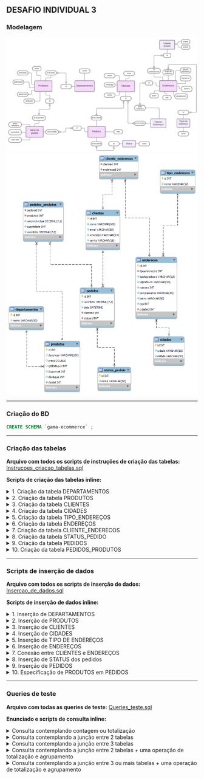 ## DESAFIO INDIVIDUAL 3

### **Modelagem**

![src/diagrama01.svg](src/diagrama01.svg) ![src/diagrama02.png](src/diagrama02.png)

---

### **Criação do BD**

```sql
CREATE SCHEMA `gama-ecommerce` ;
```

---

### **Criação das tabelas**

**Arquivo com todos os scripts de instruções de criação das tabelas:**
[Instrucoes_criacao_tabelas.sql](src/Instrucoes_criacao_tabelas.sql)

**Scripts de criação das tabelas inline:**

<details>
<summary> 1. Criação da tabela DEPARTAMENTOS</summary>

```sql
CREATE TABLE `Departamentos` (
  `id` int NOT NULL AUTO_INCREMENT,
  `nome` varchar(50) DEFAULT NULL,
  PRIMARY KEY (`id`)
);
```

</details>
<details>
<summary> 2. Criação da tabela PRODUTOS</summary>

```sql
CREATE TABLE `Produtos` (
  `id` int NOT NULL AUTO_INCREMENT,
  `descricao` varchar(100) DEFAULT NULL,
  `preco` double DEFAULT NULL,
  `qtdEstoque` int DEFAULT NULL,
  `disponivel` int NOT NULL,
  `destaque` int NOT NULL,
  `deptid` int NOT NULL,
  PRIMARY KEY (`id`),
  CONSTRAINT fk_deptid FOREIGN KEY (deptid) REFERENCES Departamentos(id)
);
```

</details>
<details>
<summary> 3. Criação da tabela CLIENTES</summary>

```sql
CREATE TABLE `Clientes` (
  `id` int NOT NULL AUTO_INCREMENT,
  `nome` varchar(100) NOT NULL,
  `email` varchar(50) NOT NULL,
  `whatsapp` varchar(14) NOT NULL,
  `senha` varchar(16) NOT NULL,
  PRIMARY KEY (`id`)
);
```

</details>
<details>
<summary> 4. Criação da tabela CIDADES</summary>

```sql
CREATE TABLE `Cidades` (
  `id` int NOT NULL AUTO_INCREMENT,
  `cidade` varchar(50) NOT NULL,
  `estado` varchar(50) NOT NULL,
  PRIMARY KEY (`id`)
);
```

</details>
<details>
<summary> 5. Criação da tabela TIPO_ENDEREÇOS</summary>

```sql
CREATE TABLE `Tipo_enderecos` (
  `id` int NOT NULL AUTO_INCREMENT,
  `nome` varchar(12) NOT NULL,
  PRIMARY KEY (`id`)
);
```

</details>
<details>
<summary> 6. Criação da tabela ENDEREÇOS</summary>

```sql
CREATE TABLE `Enderecos` (
  `id` int NOT NULL AUTO_INCREMENT,
  `tipoenderecoid` int NOT NULL,
  `tipologradouro` varchar(10) NOT NULL,
  `logradouro` varchar(50) NOT NULL,
  `numero` int NOT NULL,
  `complemento` varchar(45) NOT NULL,
  `bairro` varchar(50) NOT NULL,
  `cep` int NOT NULL,
  `cidadeid` int NOT NULL,
  PRIMARY KEY (`id`),
  CONSTRAINT fk_tipoenderecoid FOREIGN KEY (tipoenderecoid) REFERENCES Tipo_enderecos(id),
  CONSTRAINT fk_cidadeid FOREIGN KEY (cidadeid) REFERENCES Cidades(id)
);
```

</details>
<details>
<summary> 7. Criação da tabela CLIENTE_ENDERECOS</summary>

```sql
CREATE TABLE `Cliente_enderecos` (
  `clienteid` int NOT NULL,
  `enderecoid` int NOT NULL,
  CONSTRAINT fk_clienteid FOREIGN KEY (clienteid) REFERENCES Clientes(id),
  CONSTRAINT fk_enderecoid FOREIGN KEY (enderecoid) REFERENCES Enderecos(id)
);
```

</details>
<details>
<summary> 8. Criação da tabela STATUS_PEDIDO</summary>

```sql
CREATE TABLE `Status_pedido` (
  `id` int NOT NULL AUTO_INCREMENT,
  `nome` varchar(50) NOT NULL,
  PRIMARY KEY (`id`)
);
```

</details>
<details>
<summary> 9. Criação da tabela PEDIDOS</summary>

```sql
CREATE TABLE `Pedidos` (
  `id` int NOT NULL AUTO_INCREMENT,
  `data` DATETIME NOT NULL,
  `clienteid` int NOT NULL,
  `statusid` int NOT NULL,
  PRIMARY KEY (`id`),
  FOREIGN KEY (clienteid) REFERENCES Clientes(id),
  CONSTRAINT fk_statusid FOREIGN KEY (statusid) REFERENCES Status_pedido(id)
);
```

</details>
<details>
<summary> 10. Criação da tabela PEDIDOS_PRODUTOS</summary>

```sql
CREATE TABLE `Pedidos_produtos` (
  `pedidoid` int NOT NULL,
  `produtoid` int NOT NULL,
  `valorindividual` decimal(7,2) NOT NULL,
  `quantidade` int NOT NULL,
  `valortotal` decimal(7,2) NOT NULL,
  CONSTRAINT fk_pedidoid FOREIGN KEY (pedidoid) REFERENCES Pedidos(id),
  CONSTRAINT fk_produtoid FOREIGN KEY (produtoid) REFERENCES Produtos(id)
);
```

</details>

---

### Scripts de inserção de dados

**Arquivo com todos os scripts de inserção de dados:**
[Insercao_de_dados.sql](src/Insercao_de_dados.sql)

**Scripts de inserção de dados inline:**

<details>
<summary>1. Inserção de DEPARTAMENTOS</summary>

```sql
INSERT INTO departamentos (nome)
VALUES ('Adaptadores'), ('Ferramentas'), ('Eletronicos'), ('Casa');
```

</details>
<details>
<summary>2. Inserção de PRODUTOS</summary>

```sql
INSERT INTO produtos (descricao, preco, qtdEstoque, disponivel, destaque, deptid)
VALUES ('ADAPTADOR BLUETOOH USB RECEPTOR DE AUDIO P2', '5.0', '10', '1', '1', '1'),
('ALICATE PARA CRIMPAR TL-315 3 EM 1', '15.0', '16', '1', '1', '2'),
('CAMERA WEBCAM LOGITECH C270 HD 960-000694', '41.0', '27', '1', '0', '3'),
('ASPIRADOR NAPPO NLAR-063 ROBOT WIFI 350ML PRETO', '87.0', '2', '1', '0', '4')
```

</details>
<details>
<summary>3. Inserção de CLIENTES</summary>

```sql
INSERT INTO lientes (nome, email, whatsapp, senha)
VALUES ('Daniela Barbosa', 'daluifernandes@gmail.com', '(31)99999-9999', 's3nha123'),
('Lidiane Mara', 'lidi@gmail.com', '(31)99999-9995', 'senha74123'),
('Bruna Menezes', 'bruna@gmail.com', '(31)99929-8899', '123senha!'),
('Jéssica Gonçalvez', 'jessik@gmail.com', '(31)99497-9339', 's!nha741')
```

</details>
<details>
<summary>4. Inserção de CIDADES</summary>

```sql
INSERT INTO `gama-ecommerce`.cidades (cidade, estado)
VALUES ('Rio de Janeiro', 'Rio de Janeiro'), ('São Paulo', 'São Paulo'), ('Belo Horizonte', 'Minas Gerais')
```

</details>
<details>
<summary>5. Inserção de TIPO DE ENDEREÇOS</summary>

```sql
INSERT INTO tipo_enderecos (nome)
VALUES ('Residencial'), ('Comercial'), ('Presente')
```

</details>
<details>
<summary>6. Inserção de ENDEREÇOS</summary>

```sql
INSERT INTO enderecos (tipoenderecoid, tipologradouro, logradouro, numero, complemento, bairro, cep, cidadeid)
VALUES ('1', 'Rua', 'Albuquerque Lins', '902', 'Apt 202', 'Santa Cecilia',' 01230-001', '2'),
('2', 'Avenida', ' Europa', '158', 'Sala 2', 'Jardim Europa', ' 01449-000', '2'),
('1', 'Rua', 'Muniz Barreto', '396', 'Apto 202', 'Botafogo', '22251-090', '1'),
('1', 'Rua', 'da Bahia', '1148', 'Bloco H Apt 601', 'Centro',' 30160-906', '3'),
('3', 'Rua', 'Augusto de Lima', '46', 'Apto 403', 'Centro',' 30190-001', '3')
```

</details>
<details>
<summary>7. Conexão entre CLIENTES e ENDEREÇOS</summary>

```sql
INSERT INTO cliente_enderecos(clienteid, enderecoid)
VALUES ('1', '2'), ('1', '4'), ('2', '1'), ('3', '3'), ('4', '5')
```

</details>
<details>
<summary>8. Inserção de STATUS dos pedidos</summary>

```sql
INSERT INTO tatus_pedido(nome)
VALUES ('Novo pedido'), ('Cancelado'),  ('Aguardando pagamento'),  ('Pagamento autorizado'),
('Pagamento negado'), ('Em separação'), ('Em transporte'), ('Entregue')
```

</details>
<details>
<summary>9. Inserção de PEDIDOS</summary>

```sql
INSERT INTO `gama-ecommerce`.pedidos (data, clienteid, statusid)
VALUES ('2021-05-19',  '1', '3'), ('2021-05-19',  '4', '3'), ('2021-05-19', '2', '3'),
('2021-05-19',  '3', '8')
```

</details>
<details>
<summary>10. Especificação de PRODUTOS em PEDIDOS</summary>

```sql
INSERT INTO pedidos_produtos (pedidoid, produtoid, valorindividual, quantidade, valortotal)
VALUES ('1', '4', '87', '1', (quantidade * valorindividual)), ('2', '4', '87', '1', (quantidade * valorindividual)),
('3', '3', '41', '1', (quantidade * valorindividual)), ('4', '1', '5', '1', (quantidade * valorindividual)),
('4', '2', '15', '1', (quantidade * valorindividual));
```

</details>

---

### Queries de teste

**Arquivo com todas as queries de teste:**
[Queries_teste.sql](src/Queries_teste.sql)

**Enunciado e scripts de consulta inline:**

<details>
<summary>Consulta contemplando contagem ou totalização</summary>

- _Situação 1:_ Quantidade total de itens em estoque

```sql
select sum(qtdEstoque) as totalestoque from Produtos;
```

- _Situação 2:_ Quantidade total de itens em destaque

```sql
select COUNT(destaque) as produtosdestaque from Produtos
where destaque = 1;
```

</details>
<details>
<summary>Consulta contemplando a junção entre 2 tabelas</summary>

- _Situação 1:_ Listar todos os pedidos não finalizados, contemplando data de realização, atual status e os principais dados de contato do cliente responsável (nome, cpf e email).

```sql
select pedidos.id, clientes.nome, clientes.email, pedidos.data, status_pedido.nome from pedidos
inner join status_pedido on pedidos.statusid = status_pedido.id
inner join clientes on pedidos.clienteid = clientes.id
where pedidos.statusid != 8
```

</details>
<details>
<summary>Consulta contemplando a junção entre 3 tabelas</summary>

- _Situação 1:_ Mostrar todos os pedidos da cliente **'Lidiane'**, o item da compra e o valor total.

```sql
select clientes.nome, produtos.descricao, pedidos_produtos.valortotal from pedidos
inner join clientes on pedidos.clienteid = clientes.id
inner join pedidos_produtos on pedidos.id = pedidos_produtos.pedidoid
inner join produtos on pedidos_produtos.produtoid = produtos.id
where clienteid = 2;
```

</details>
<details>
<summary>Consulta contemplando a junção entre 2 tabelas + uma operação de totalização e agrupamento</summary>

- _Situação 1:_ Listar todos os produtos vendidos, mostrando seu nome, departamento e preço individual, listar quantas vezes eles foram vendidos e o valor total de vendas de cada produto

```sql
select departamentos.nome as departamento, produtos.descricao as produto, produtos.preco,
count(pedidos_produtos.produtoid) as qtdvendas, sum(produtos.preco) as totalvendas from pedidos_produtos
inner join produtos on pedidos_produtos.produtoid = produtos.id
inner join departamentos on produtos.deptid = departamentos.id
group by produtos.id
```

</details>
<details>
<summary>Consulta contemplando a junção entre 3 ou mais tabelas + uma operação de totalização e agrupamento</summary>

- _Situação 1:_ Listar por nome todos os clientes que fizeram pedidos, mostrar seu endereço e o valor total do pedido

```sql
select clientes.nome, tipo_enderecos.nome as tipoendereco, enderecos.tipologradouro,
enderecos.logradouro, enderecos.numero, enderecos.complemento,enderecos.bairro, enderecos.cep, cidades.cidade,
sum(pedidos_produtos.valortotal) as valortotalpedido from cliente_enderecos

inner join clientes on clientes.id = cliente_enderecos.clienteid
inner join enderecos on enderecos.id = cliente_enderecos.enderecoid
inner join tipo_enderecos on tipo_enderecos.id = enderecos.tipoenderecoid
inner join cidades on cidades.id = enderecos.cidadeid
inner join pedidos on cliente_enderecos.clienteid = pedidos.clienteid
inner join pedidos_produtos on pedidos.id = pedidos_produtos.pedidoid
inner join produtos on pedidos_produtos.produtoid = produtos.id

group by pedidos.id
```
